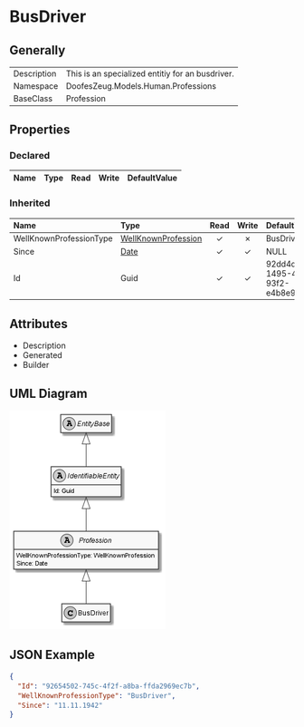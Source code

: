﻿# BusDriver

## Generally

|||
|:-|:-|
|Description|This is an specialized entitiy for an busdriver.|
|Namespace|DoofesZeug.Models.Human.Professions|
|BaseClass|Profession|

## Properties

### Declared

|Name|Type|Read|Write|DefaultValue|
|:---|:---|:--:|:---:|:-----------|

### Inherited

|Name|Type|Read|Write|DefaultValue|
|:---|:---|:--:|:---:|:-----------|
|WellKnownProfessionType|[WellKnownProfession](../../Enumerations/DoofesZeug.Models.Human.Professions/WellKnownProfession.md)|&#x2713;|&#x2717;|BusDriver|
|Since|[Date](../../Models/DoofesZeug.Models.DateAndTime/Date.md)|&#x2713;|&#x2713;|NULL|
|Id|Guid|&#x2713;|&#x2713;|92dd4d62-1495-4e9d-93f2-e4b8e9888ff5|

## Attributes

- Description
- Generated
- Builder

## UML Diagram

![BusDriver.png](./BusDriver.png "BusDriver")

## JSON Example

```json
{
  "Id": "92654502-745c-4f2f-a8ba-ffda2969ec7b",
  "WellKnownProfessionType": "BusDriver",
  "Since": "11.11.1942"
}
```

